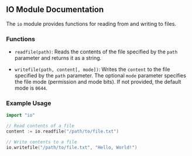 ## IO Module Documentation

The `io` module provides functions for reading from and writing to files.

### Functions

- `readfile(path)`: Reads the contents of the file specified by the `path` parameter and returns it as a string.

- `writefile(path, content[, mode])`: Writes the `content` to the file specified by the `path` parameter. The optional `mode` parameter specifies the file mode (permission and mode bits). If not provided, the default mode is `0644`.

### Example Usage

```go
import "io"

// Read contents of a file
content := io.readfile("/path/to/file.txt")

// Write contents to a file
io.writefile("/path/to/file.txt", "Hello, World!")
```
